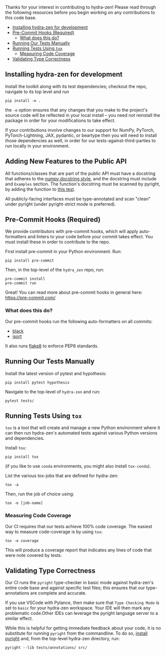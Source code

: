 Thanks for your interest in contributing to hydra-zen! Please read 
through the following resources before you begin working on any contributions to this 
code base.


- [Installing hydra-zen for development](#installing-hydra-zen-for-development)
- [Pre-Commit Hooks (Required)](#pre-commit-hooks-required)
  - [What does this do?](#what-does-this-do)
- [Running Our Tests Manually](#running-our-tests-manually)
- [Running Tests Using `tox`](#running-tests-using-tox)
  - [Measuring Code Coverage](#measuring-code-coverage)
- [Validating Type Correctness](#validating-type-correctness)
  

## Installing hydra-zen for development

Install the toolkit along with its test dependencies; checkout the repo, navigate to its top level and run

```shell
pip install -e .
```

the `-e` option ensures that any changes that you make to the project's source code will be reflected in your local install – you need not reinstall the package in order for your modifications to take effect.

If your contributions involve changes to our support for NumPy, PyTorch, PyTorch-Lightning, JAX, pydantic, or beartype then you will need to install those dependencies as well, in order for our tests-against-third-parties to run locally in your environment.

## Adding New Features to the Public API
All functions/classes that are part of the public API must have a docstring that adheres to the [numpy docstring style](https://numpydoc.readthedocs.io/en/latest/format.html), and the docstring must include and `Examples` section. The function's docstring must be scanned by pyright, by adding the function to [this test](https://github.com/mit-ll-responsible-ai/hydra-zen/blob/main/tests/test_docstrings.py).

All publicly-facing interfaces must be type-annotated and scan "clean" under pyright (under pyright-strict mode is preferred).

## Pre-Commit Hooks (Required)

We provide contributors with pre-commit hooks, which will apply auto-formatters and 
linters to your code before your commit takes effect. You must install these in order to contribute to the repo.

First install pre-commit in your Python environment. Run:

```console
pip install pre-commit
```

Then, in the top-level of the `hydra_zen` repo, run:

```console
pre-commit install
pre-commit run
```

Great! You can read more about pre-commit hooks in general here: https://pre-commit.com/

### What does this do?

Our pre-commit hooks run the following auto-formatters on all commits:
- [black](https://black.readthedocs.io/en/stable/)
- [isort](https://pycqa.github.io/isort/)

It also runs [flake8](https://github.com/PyCQA/flake8) to enforce PEP8 standards.

## Running Our Tests Manually

Install the latest version of pytest and hypothesis:

```console
pip install pytest hypothesis
```

Navigate to the top-level of `hydra-zen` and run:

```console
pytest tests/
```

## Running Tests Using `tox`

`tox` is a tool that will create and manage a new Python environment where it can then run hydra-zen's
automated tests against various Python versions and dependencies.

Install `tox`:

```console
pip install tox
```

(if you like to use `conda` environments, you might also install `tox-conda`).

List the various tox-jobs that are defined for hydra-zen:

```console
tox -a
```

Then, run the job of choice using:

```console
tox -e [job-name]
```


### Measuring Code Coverage

Our CI requires that our tests achieve 100% code coverage. The easiest way to measure
code-coverage is by using `tox`:

```console
tox -e coverage
```

This will produce a coverage report that indicates any lines of code that were note covered by tests.

## Validating Type Correctness

Our CI runs the `pyright` type-checker in basic mode against hydra-zen's entire code base and against specific test files; this ensures that our type-annotations are complete and accurate.

If you use VSCode with Pylance, then make sure that `Type Checking Mode` is set to `basic` for your hydra-zen workspace. Your IDE will then mark any problematic code.Other IDEs can leverage the pyright language server to a similar effect. 

While this is helpful for getting immediate feedback about your code, it is no substitute for running `pyright` from the commandline. To do so, [install pyright](https://github.com/microsoft/pyright#command-line) and, from the top-level hydra-zen directory, run:

```console
pyright --lib tests/annotations/ src/
```
